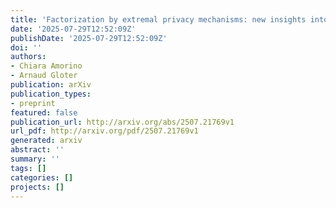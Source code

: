 ```yaml
---
title: 'Factorization by extremal privacy mechanisms: new insights into efficiency'
date: '2025-07-29T12:52:09Z'
publishDate: '2025-07-29T12:52:09Z'
doi: ''
authors:
- Chiara Amorino
- Arnaud Gloter
publication: arXiv
publication_types:
- preprint
featured: false
publication_url: http://arxiv.org/abs/2507.21769v1
url_pdf: http://arxiv.org/pdf/2507.21769v1
generated: arxiv
abstract: ''
summary: ''
tags: []
categories: []
projects: []
---
```

